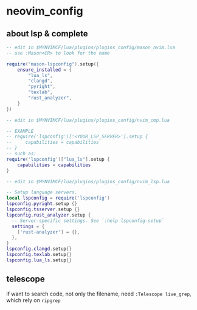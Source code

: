 # neovim_config

## about lsp & complete

```lua
-- edit in $MYNVIMCF/lua/plugins/plugins_config/mason_nvim.lua
-- use :Mason<CR> to look for the name

require("mason-lspconfig").setup({
    ensure_installed = {
        "lua_ls",
        "clangd",
        "pyright",
        "texlab",
        "rust_analyzer",
    }
})
```

```lua
-- edit in $MYNVIMCF/lua/plugins/plugins_config/nvim_cmp.lua

-- EXAMPLE
-- require('lspconfig')['<YOUR_LSP_SERVER>'].setup {
--     capabilities = capabilities
-- }
-- such as:
require('lspconfig')["lua_ls"].setup {
    capabilities = capabilities
}
```

```lua
-- edit in $MYNVIMCF/lua/plugins/plugins_config/nvim_lsp.lua

-- Setup language servers.
local lspconfig = require('lspconfig')
lspconfig.pyright.setup {}
lspconfig.tsserver.setup {}
lspconfig.rust_analyzer.setup {
  -- Server-specific settings. See `:help lspconfig-setup`
  settings = {
    ['rust-analyzer'] = {},
  },
}
lspconfig.clangd.setup{}
lspconfig.texlab.setup{}
lspconfig.lua_ls.setup{}
```

## telescope

if want to search code, not only the filename,
need `:Telescope live_grep`, which rely on `ripgrep`
